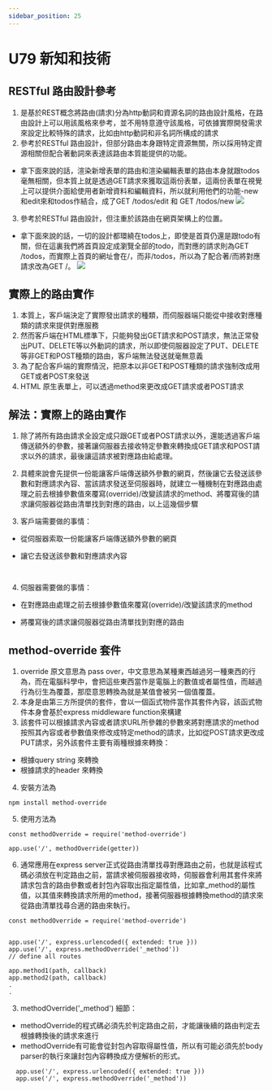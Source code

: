 ```yaml
---
sidebar_position: 25
---
```


# U79 新知和技術


## RESTful 路由設計參考
1. 是基於REST概念將路由(請求)分為http動詞和資源名詞的路由設計風格，在路由設計上可以用該風格來參考，並不用特意遵守該風格，可依據實際開發需求來設定比較特殊的請求，比如由http動詞和非名詞所構成的請求
2. 參考於RESTful 路由設計，但部分路由本身跟特定資源無關，所以採用特定資源相關但配合著動詞來表達該路由本質能提供的功能。
  - 拿下面來說的話，渲染新增表單的路由和渲染編輯表單的路由本身就跟todos毫無相關，但本質上就是透過GET請求來獲取這兩份表單，這兩份表單在視覺上可以提供介面給使用者新增資料和編輯資料，所以就利用他們的功能-new和edit來和todos作結合，成了GET /todos/edit 和 GET /todos/new
  ![](https://res.cloudinary.com/dqfxgtyoi/image/upload/v1638458221/blog/srello/functionBasedRoute_pugkxi.png)
3. 參考於RESTful 路由設計，但注重於該路由在網頁架構上的位置。
  - 拿下面來說的話，一切的設計都環繞在todos上，即使是首頁仍還是跟todo有關，但在這裏我們將首頁設定成瀏覽全部的todo，而對應的請求則為GET /todos，而實際上首頁的網址會在/，而非/todos，所以為了配合著/而將對應請求改為GET /。
![](https://res.cloudinary.com/dqfxgtyoi/image/upload/v1638458221/blog/srello/indexBasedRoute_ksgpw4.png)

## 實際上的路由實作
1. 本質上，客戶端決定了實際發出請求的種類，而伺服器端只能從中接收對應種類的請求來提供對應服務
2. 然而客戶端在HTML標準下，只能夠發出GET請求和POST請求，無法正常發出PUT、DELETE等以外動詞的請求，所以即使伺服器設定了PUT、DELETE等非GET和POST種類的路由，客戶端無法發送就毫無意義
3. 為了配合客戶端的實際情況，把原本以非GET和POST種類的請求強制改成用GET或者POST來發送
3. HTML 原生表單上，可以透過method來更改成GET請求或者POST請求

## 解法：實際上的路由實作
1. 除了將所有路由請求全設定成只跟GET或者POST請求以外，還能透過客戶端傳送額外的參數，接著讓伺服器去接收特定參數來轉換成GET請求和POST請求以外的請求，最後讓這請求被對應路由給處理。
2. 具體來說會先提供一份能讓客戶端傳送額外參數的網頁，然後讓它去發送該參數和對應請求內容、當該請求發送至伺服器時，就建立一種機制在對應路由處理之前去根據參數值來覆寫(override)/改變該請求的method、將覆寫後的請求讓伺服器從路由清單找到對應的路由，以上這幾個步驟

3. 客戶端需要做的事情：
  - 從伺服器索取一份能讓客戶端傳送額外參數的網頁


  - 讓它去發送該參數和對應請求內容

```


```

4. 伺服器需要做的事情：
  - 在對應路由處理之前去根據參數值來覆寫(override)/改變該請求的method


  - 將覆寫後的請求讓伺服器從路由清單找到對應的路由





## method-override 套件
1. override 原文意思為 pass over，中文意思為某種東西越過另一種東西的行為，而在電腦科學中，會把這些東西當作是電腦上的數值或者屬性值，而越過行為衍生為覆蓋，那麼意思轉換為就是某值會被另一個值覆蓋。
2.  本身是由第三方所提供的套件，會以一個函式物件當作其套件內容，該函式物件本身會基於express middleware function來構建
3. 該套件可以根據請求內容或者請求URL所參雜的參數來將對應請求的method按照其內容或者參數值來修改成特定method的請求，比如從POST請求更改成PUT請求，另外該套件主要有兩種根據來轉換：
  - 根據query string 來轉換
  - 根據請求的header 來轉換

4. 安裝方法為
```
npm install method-override
```

5. 使用方法為
```
const methodOverride = require('method-override')

app.use('/', methodOverride(getter))
```

6. 通常應用在express server正式從路由清單找尋對應路由之前，也就是該程式碼必須放在判定路由之前，當請求被伺服器接收時，伺服器會利用其套件來將請求包含的路由參數或者封包內容取出指定屬性值，比如拿_method的屬性值，以其值來轉換請求所用的method，接著伺服器根據轉換method的請求來從路由清單找尋合適的路由來執行。

```
const methodOverride = require('method-override')


app.use('/', express.urlencoded({ extended: true }))
app.use('/', express.methodOverride('_method'))
// define all routes

app.method1(path, callback) 
app.method2(path, callback)
.
.
```


3. methodOverride('_method') 細節：
  - methodOverride的程式碼必須先於判定路由之前，才能讓後續的路由判定去根據轉換後的請求來進行
  - methodOverride有可能會從封包內容取得屬性值，所以有可能必須先於body parser的執行來讓封包內容轉換成方便解析的形式。
  ```
    app.use('/', express.urlencoded({ extended: true }))
    app.use('/', express.methodOverride('_method'))
  ```